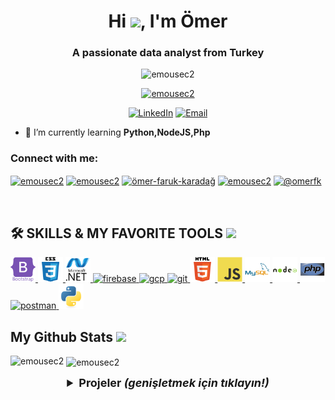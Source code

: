 <h1 align="center">Hi <img src="https://media.giphy.com/media/hvRJCLFzcasrR4ia7z/giphy.gif" width="35px">, I'm Ömer</h1>
<h3 align="center">A passionate data analyst from Turkey</h3>

<p align="center"> <img src="https://komarev.com/ghpvc/?username=emousec2&label=Profile%20views&color=0e75b6&style=flat" alt="emousec2" /> </p>

<p align="center"> <a href="https://twitter.com/emousec2" target="blank"><img src="https://img.shields.io/twitter/follow/emousec2?logo=twitter&style=for-the-badge" alt="emousec2" /></a> </p>

<p align="center">
<a href="https://www.linkedin.com/in/%C3%B6mer-faruk-karada%C4%9F/"><img alt="LinkedIn" src="https://img.shields.io/badge/LinkedIn-Ömer%20Faruk%20Karadağ-blue?style=flat-square&logo=linkedin"></a>
<a href="mailto:omerfkaradag@outlook.com"><img alt="Email" src="https://img.shields.io/badge/Email-omerfkaradag@outlook.com-blue?style=flat-square&logo=mail"></a>
</p>

- 🌱 I’m currently learning **Python,NodeJS,Php**


<h3 align="left">Connect with me:</h3>
<p align="left">
<a href="https://codepen.io/emousec2" target="blank"><img align="center" src="https://raw.githubusercontent.com/rahuldkjain/github-profile-readme-generator/master/src/images/icons/Social/codepen.svg" alt="emousec2" height="30" width="40" /></a>
<a href="https://twitter.com/emousec2" target="blank"><img align="center" src="https://raw.githubusercontent.com/rahuldkjain/github-profile-readme-generator/master/src/images/icons/Social/twitter.svg" alt="emousec2" height="30" width="40" /></a>
<a href="https://linkedin.com/in/ömer-faruk-karadağ" target="blank"><img align="center" src="https://raw.githubusercontent.com/rahuldkjain/github-profile-readme-generator/master/src/images/icons/Social/linked-in-alt.svg" alt="ömer-faruk-karadağ" height="30" width="40" /></a>
<a href="https://instagram.com/emousec2" target="blank"><img align="center" src="https://raw.githubusercontent.com/rahuldkjain/github-profile-readme-generator/master/src/images/icons/Social/instagram.svg" alt="emousec2" height="30" width="40" /></a>
<a href="https://medium.com/@omerfk" target="blank"><img align="center" src="https://raw.githubusercontent.com/rahuldkjain/github-profile-readme-generator/master/src/images/icons/Social/medium.svg" alt="@omerfk" height="30" width="40" /></a>
</p>

</br>
<h2>🛠️ SKILLS &  MY FAVORITE TOOLS
<img src = "https://media2.giphy.com/media/QssGEmpkyEOhBCb7e1/giphy.gif?cid=ecf05e47a0n3gi1bfqntqmob8g9aid1oyj2wr3ds3mg700bl&rid=giphy.gif" width="32px"> 
</br>
</h2>


<p align="left"> <a href="https://getbootstrap.com" target="_blank" rel="noreferrer"> <img src="https://raw.githubusercontent.com/devicons/devicon/master/icons/bootstrap/bootstrap-plain-wordmark.svg" alt="bootstrap" width="40" height="40"/> </a> <a href="https://www.w3schools.com/css/" target="_blank" rel="noreferrer"> <img src="https://raw.githubusercontent.com/devicons/devicon/master/icons/css3/css3-original-wordmark.svg" alt="css3" width="40" height="40"/> </a> <a href="https://dotnet.microsoft.com/" target="_blank" rel="noreferrer"> <img src="https://raw.githubusercontent.com/devicons/devicon/master/icons/dot-net/dot-net-original-wordmark.svg" alt="dotnet" width="40" height="40"/> </a> <a href="https://firebase.google.com/" target="_blank" rel="noreferrer"> <img src="https://www.vectorlogo.zone/logos/firebase/firebase-icon.svg" alt="firebase" width="40" height="40"/> </a> <a href="https://cloud.google.com" target="_blank" rel="noreferrer"> <img src="https://www.vectorlogo.zone/logos/google_cloud/google_cloud-icon.svg" alt="gcp" width="40" height="40"/> </a> <a href="https://git-scm.com/" target="_blank" rel="noreferrer"> <img src="https://www.vectorlogo.zone/logos/git-scm/git-scm-icon.svg" alt="git" width="40" height="40"/> </a> <a href="https://www.w3.org/html/" target="_blank" rel="noreferrer"> <img src="https://raw.githubusercontent.com/devicons/devicon/master/icons/html5/html5-original-wordmark.svg" alt="html5" width="40" height="40"/> </a> <a href="https://developer.mozilla.org/en-US/docs/Web/JavaScript" target="_blank" rel="noreferrer"> <img src="https://raw.githubusercontent.com/devicons/devicon/master/icons/javascript/javascript-original.svg" alt="javascript" width="40" height="40"/> </a> <a href="https://www.mysql.com/" target="_blank" rel="noreferrer"> <img src="https://raw.githubusercontent.com/devicons/devicon/master/icons/mysql/mysql-original-wordmark.svg" alt="mysql" width="40" height="40"/> </a> <a href="https://nodejs.org" target="_blank" rel="noreferrer"> <img src="https://raw.githubusercontent.com/devicons/devicon/master/icons/nodejs/nodejs-original-wordmark.svg" alt="nodejs" width="40" height="40"/> </a> <a href="https://www.php.net" target="_blank" rel="noreferrer"> <img src="https://raw.githubusercontent.com/devicons/devicon/master/icons/php/php-original.svg" alt="php" width="40" height="40"/> </a> <a href="https://postman.com" target="_blank" rel="noreferrer"> <img src="https://www.vectorlogo.zone/logos/getpostman/getpostman-icon.svg" alt="postman" width="40" height="40"/> </a> <a href="https://www.python.org" target="_blank" rel="noreferrer"> <img src="https://raw.githubusercontent.com/devicons/devicon/master/icons/python/python-original.svg" alt="python" width="40" height="40"/> </a> </p>

<p align="center">
<h2> My Github Stats    
<img src='https://media1.giphy.com/media/du3J3cXyzhj75IOgvA/giphy.gif?cid=ecf05e47x2g034i9pzwtzzsd3xgg2w9nr94t4tflbbgo3008&rid=giphy.gif' width='32px' />
</h2>
</p>


<p><img align="left" src="https://github-readme-stats.vercel.app/api/top-langs?username=emousec2&show_icons=true&theme=vue&locale=en&layout=compact" alt="emousec2" /></p>

<p>&nbsp;<img align="center" src="https://github-readme-stats.vercel.app/api?username=emousec2&show_icons=true&theme=vue&locale=en" alt="emousec2" width="50%" /></p>


<details align="center">
    <summary style="font-weight: bold; font-size: 18px">
        <b>Projeler</b>
        <i>(genişletmek için tıklayın!)</i>
    </summary>

<a href="https://github.com/EMouseC2/Qr-Coder" target="_blank"><img height="150px" width="45%" alt="Qr-Coder" src="https://github-readme-stats.vercel.app/api/pin/?username=emousec2&repo=Qr-Coder&layout=buefy&bg_color=2B2A29&text_color=FFF&title_color=EF7F1A&icon_color=EF7F1A&locale=tr"/></a>
<a href="https://github.com/EMouseC2/Qr-Coder" target="_blank"><img height="150px" width="45%" alt="Qr-Coder" src="https://github-readme-stats.vercel.app/api/pin/?username=emousec2&repo=Qr-Coder&layout=buefy&bg_color=2B2A29&text_color=FFF&title_color=EF7F1A&icon_color=EF7F1A&locale=tr"/></a>
